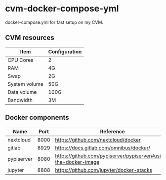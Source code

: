 # cvm-docker-compose-yml

docker-compose.yml for fast setup on my CVM.

## CVM resources

|Item|Configuration|
|-|-|
|CPU Cores|2
|RAM|4G
|Swap|2G
|System volume| 50G
|Data volume| 100G
|Bandwidth|3M

## Docker components

|Name|Port|Reference|
|-|-|-|
|nextcloud|8000|https://github.com/nextcloud/docker
|gitlab|8929|https://docs.gitlab.com/omnibus/docker/
|pypiserver|8080|https://github.com/pypiserver/pypiserver#using-the-docker-image
|jupyter|8888|https://github.com/jupyter/docker-stacks
